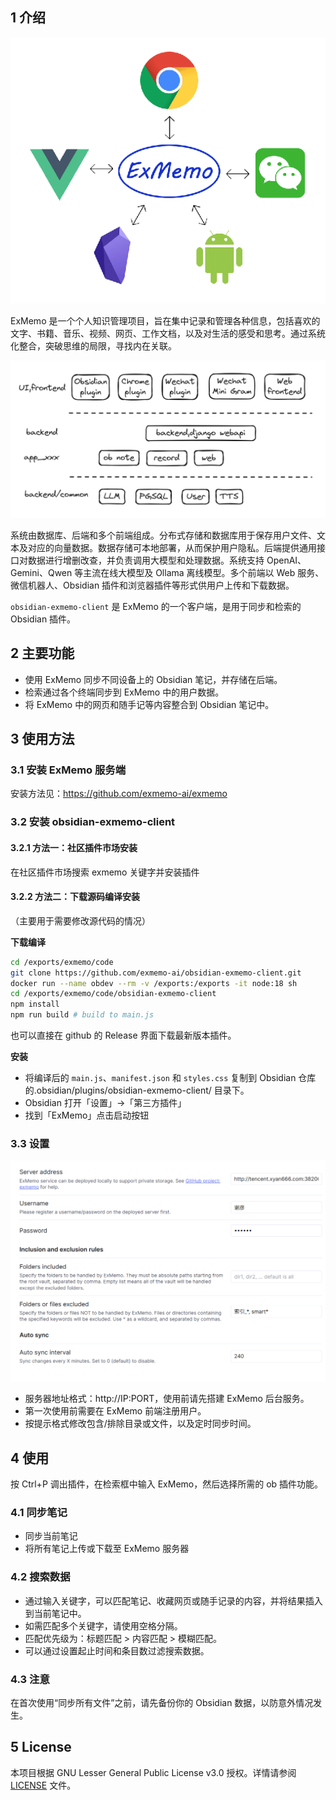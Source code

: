 ## 1 介绍

![](./images/img1.png)

ExMemo 是一个个人知识管理项目，旨在集中记录和管理各种信息，包括喜欢的文字、书籍、音乐、视频、网页、工作文档，以及对生活的感受和思考。通过系统化整合，突破思维的局限，寻找内在关联。

![](./images/img2.png)

系统由数据库、后端和多个前端组成。分布式存储和数据库用于保存用户文件、文本及对应的向量数据。数据存储可本地部署，从而保护用户隐私。后端提供通用接口对数据进行增删改查，并负责调用大模型和处理数据。系统支持 OpenAI、Gemini、Qwen 等主流在线大模型及 Ollama 离线模型。多个前端以 Web 服务、微信机器人、Obsidian 插件和浏览器插件等形式供用户上传和下载数据。

`obsidian-exmemo-client` 是 ExMemo 的一个客户端，是用于同步和检索的 Obsidian 插件。

## 2 主要功能

* 使用 ExMemo 同步不同设备上的 Obsidian 笔记，并存储在后端。
* 检索通过各个终端同步到 ExMemo 中的用户数据。
* 将 ExMemo 中的网页和随手记等内容整合到 Obsidian 笔记中。

## 3 使用方法

### 3.1 安装 ExMemo 服务端

安装方法见：https://github.com/exmemo-ai/exmemo

### 3.2 安装 obsidian-exmemo-client

#### 3.2.1 方法一：社区插件市场安装

在社区插件市场搜索 exmemo 关键字并安装插件

#### 3.2.2 方法二：下载源码编译安装

（主要用于需要修改源代码的情况）

**下载编译**

```bash
cd /exports/exmemo/code
git clone https://github.com/exmemo-ai/obsidian-exmemo-client.git
docker run --name obdev --rm -v /exports:/exports -it node:18 sh
cd /exports/exmemo/code/obsidian-exmemo-client
npm install
npm run build # build to main.js
```

也可以直接在 github 的 Release 界面下载最新版本插件。

**安装**

* 将编译后的 `main.js`、`manifest.json` 和 `styles.css` 复制到 Obsidian 仓库 的.obsidian/plugins/obsidian-exmemo-client/ 目录下。
* Obsidian 打开「设置」->「第三方插件」
* 找到「ExMemo」点击启动按钮

### 3.3 设置

![](./images/img3.png)

- 服务器地址格式：http://IP:PORT，使用前请先搭建 ExMemo 后台服务。
- 第一次使用前需要在 ExMemo 前端注册用户。
- 按提示格式修改包含/排除目录或文件，以及定时同步时间。

## 4 使用

按 Ctrl+P 调出插件，在检索框中输入 ExMemo，然后选择所需的 ob 插件功能。

### 4.1 同步笔记

* 同步当前笔记
* 将所有笔记上传或下载至 ExMemo 服务器

### 4.2 搜索数据

* 通过输入关键字，可以匹配笔记、收藏网页或随手记录的内容，并将结果插入到当前笔记中。
* 如需匹配多个关键字，请使用空格分隔。
* 匹配优先级为：标题匹配 > 内容匹配 > 模糊匹配。
* 可以通过设置起止时间和条目数过滤搜索数据。

### 4.3 注意

在首次使用“同步所有文件”之前，请先备份你的 Obsidian 数据，以防意外情况发生。

## 5 License

本项目根据 GNU Lesser General Public License v3.0 授权。详情请参阅 [LICENSE](./LICENSE) 文件。
